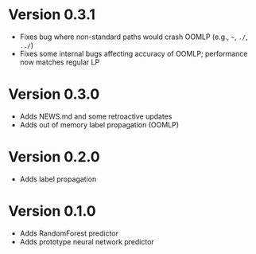 # Version 0.3.1
* Fixes bug where non-standard paths would crash OOMLP (e.g., `~`, `./`, `../`)
* Fixes some internal bugs affecting accuracy of OOMLP; performance now matches regular LP

# Version 0.3.0
* Adds NEWS.md and some retroactive updates
* Adds out of memory label propagation (OOMLP)

# Version 0.2.0
* Adds label propagation

# Version 0.1.0
* Adds RandomForest predictor
* Adds prototype neural network predictor
